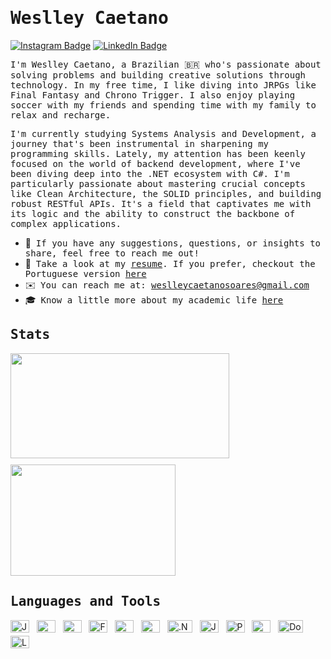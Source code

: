 # <samp>Weslley Caetano</samp> 

[![Instagram Badge](https://img.shields.io/badge/Instagram-%23E4405F.svg?&style=flat-square&logo=instagram&logoColor=white&color=071A2C&link=https://www.instagram.com/mupezzuol)](https://www.instagram.com/_weslleycaetano)
[![LinkedIn Badge](https://img.shields.io/badge/LinkedIn-%23E4405F.svg?&style=flat-square&logo=linkedin&logoColor=white&color=071A2C&link=https://www.linkedin.com/in/mupezzuol/)](https://www.linkedin.com/in/weslleycsoares/)

<samp> I'm Weslley Caetano, a Brazilian 🇧🇷 who's passionate about solving problems and building creative solutions through technology. In my free time, I like diving into JRPGs like Final Fantasy and Chrono Trigger. I also enjoy playing soccer with my friends and spending time with my family to relax and recharge.

<samp>I'm currently studying Systems Analysis and Development, a journey that's been instrumental in sharpening my programming skills. Lately, my attention has been keenly focused on the world of backend development, where I've been diving deep into the .NET ecosystem with C#. I'm particularly passionate about mastering crucial concepts like Clean Architecture, the SOLID principles, and building robust RESTful APIs. It's a field that captivates me with its logic and the ability to construct the backbone of complex applications.
</samp>


- 🤝 &nbsp;<samp>If you have any suggestions, questions, or insights to share, feel free to reach me out!</samp>
- 📄 &nbsp;<samp>Take a look at my [resume](https://wescaetano.github.io/my-portfolio/assets/cv-weslley-en.pdf). If you prefer, checkout the Portuguese version [here](https://wescaetano.github.io/my-portfolio/assets/cv-weslley-pt.pdf)</samp>
- ✉️ &nbsp;<samp>You can reach me at: weslleycaetanosoares@gmail.com</samp>
- 🎓 &nbsp;<samp>Know a little more about my academic life [here](https://github.com/wescaetano/academic-life)</samp>


<div>
  <h2><samp>Stats</samp></h2>
  <div align="left" style="display: flex; flex-wrap: wrap; gap: 10px;">
    <img width="350" height="168" src="https://github-readme-stats.vercel.app/api?username=wescaetano&theme=gotham&show_icons=true" />
    <img width="264" height="178" src="https://github-readme-stats.vercel.app/api/top-langs/?username=wescaetano&theme=gotham&layout=compact" />
  </div>
</div>


<div align="left">
  <h2><samp>Languages and Tools</samp></h2>
  <img src="https://cdn.jsdelivr.net/gh/devicons/devicon@latest/icons/javascript/javascript-original.svg" alt="Js" title="JavaScript" width="30" height="20" style="display: inline-block; margin-bottom: 5px;" />&nbsp;&nbsp;
  <img src="https://cdn.jsdelivr.net/gh/devicons/devicon@latest/icons/html5/html5-original.svg" alt="HTML" title="HTML" width="30" height="20"  style="display: inline-block; margin-bottom: 5px;" />&nbsp;&nbsp;
  <img src="https://cdn.jsdelivr.net/gh/devicons/devicon@latest/icons/css3/css3-original.svg" alt="CSS" title="CSS" width="30" height="20"  style="display: inline-block; margin-bottom: 5px;" />&nbsp;&nbsp;
  <img src="https://cdn.jsdelivr.net/gh/devicons/devicon@latest/icons/figma/figma-original.svg" alt="Figma" title="Figma" width="30" height="20"  style="display: inline-block; margin-bottom: 5px;" />&nbsp;&nbsp;
  <img src="https://cdn.jsdelivr.net/gh/devicons/devicon@latest/icons/cplusplus/cplusplus-original.svg" alt="C++" title="C++" width="30" height="20"  style="display: inline-block; margin-bottom: 5px;" />&nbsp;&nbsp;
  <img src="https://cdn.jsdelivr.net/gh/devicons/devicon@latest/icons/csharp/csharp-original.svg" alt="C#" title="C#" width="30" height="20"  style="display: inline-block; margin-bottom: 5px;" />&nbsp;&nbsp;
  <img src="https://cdn.jsdelivr.net/gh/devicons/devicon@latest/icons/dot-net/dot-net-original.svg" alt=".Net" title=".Net" width="40" height="20"  style="display: inline-block; margin-bottom: 5px;" />&nbsp;&nbsp;
  <img src="https://cdn.jsdelivr.net/gh/devicons/devicon@latest/icons/java/java-original.svg" alt="Java" title="Java" width="30" height="20"  style="display: inline-block; margin-bottom: 5px;" />&nbsp;&nbsp;
  <img src="https://cdn.jsdelivr.net/gh/devicons/devicon@latest/icons/postgresql/postgresql-original.svg" alt="Postgres" title="PostgreSQL" width="30" height="20"  style="display: inline-block; margin-bottom: 5px;" />&nbsp;&nbsp;
  <img src="https://cdn.jsdelivr.net/gh/devicons/devicon@latest/icons/mysql/mysql-original.svg" alt="MySQL" title="MySQL" width="30" height="20"  style="display: inline-block; margin-bottom: 5px;" />&nbsp;&nbsp;
  <img src="https://cdn.jsdelivr.net/gh/devicons/devicon@latest/icons/docker/docker-original.svg" alt="Docker" title="Docker" width="40" height="20"  style="display: inline-block; margin-bottom: 5px;" />&nbsp;&nbsp;
  <img src="https://cdn.jsdelivr.net/gh/devicons/devicon@latest/icons/linux/linux-original.svg" alt="Linux" title="Linux" width="30" height="20"  style="display: inline-block; margin-bottom: 5px;" />&nbsp;&nbsp;

</div>
                                                      
